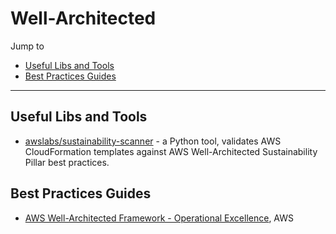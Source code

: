 # Well-Architected

Jump to
- [Useful Libs and Tools](#useful-libs-and-tools)
- [Best Practices Guides](#best-practices-guides)

---

## Useful Libs and Tools

- [awslabs/sustainability-scanner](https://github.com/awslabs/sustainability-scanner) - a Python tool, validates AWS CloudFormation templates against AWS Well-Architected Sustainability Pillar best practices.


## Best Practices Guides

- [AWS Well-Architected Framework - Operational Excellence](https://wa.aws.amazon.com/wat.pillar.operationalExcellence.en.html), AWS
